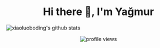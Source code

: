 <h1 align='center'> Hi there 👋, I'm Yağmur</h1>

<!--Profile Status -->
![xiaoluoboding's github stats](https://github-readme-stats.vercel.app/api?username=yagmurlu&show_icons=true&theme=dracula)

<!-- Lınkedin -->
<!--
<a href="https://www.linkedin.com/in/aleyna-ya%C4%9Fmur-t%C3%BCmt%C3%BCrk-05a28b207/">
   <img align="center" alt="Aleyna Yağmur Tümtürk in Linkedin" width="22px" src="https://raw.githubusercontent.com/peterthehan/peterthehan/master/assets/linkedin.svg" />
</a>
-->

<!--Profile Views -->
<p align="center">
  <img src="https://gpvc.arturio.dev/yagmurlu" alt="profile views">  
</p>
